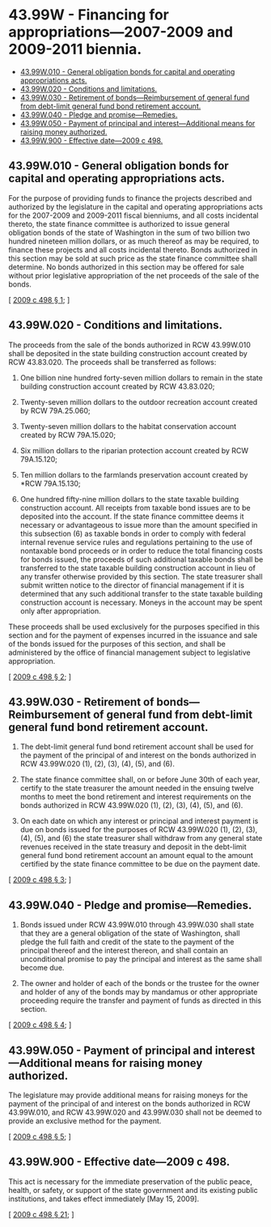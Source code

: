 # 43.99W - Financing for appropriations—2007-2009 and 2009-2011 biennia.
* [43.99W.010 - General obligation bonds for capital and operating appropriations acts.](#4399w010---general-obligation-bonds-for-capital-and-operating-appropriations-acts)
* [43.99W.020 - Conditions and limitations.](#4399w020---conditions-and-limitations)
* [43.99W.030 - Retirement of bonds—Reimbursement of general fund from debt-limit general fund bond retirement account.](#4399w030---retirement-of-bondsreimbursement-of-general-fund-from-debt-limit-general-fund-bond-retirement-account)
* [43.99W.040 - Pledge and promise—Remedies.](#4399w040---pledge-and-promiseremedies)
* [43.99W.050 - Payment of principal and interest—Additional means for raising money authorized.](#4399w050---payment-of-principal-and-interestadditional-means-for-raising-money-authorized)
* [43.99W.900 - Effective date—2009 c 498.](#4399w900---effective-date2009-c-498)
## 43.99W.010 - General obligation bonds for capital and operating appropriations acts.
For the purpose of providing funds to finance the projects described and authorized by the legislature in the capital and operating appropriations acts for the 2007-2009 and 2009-2011 fiscal bienniums, and all costs incidental thereto, the state finance committee is authorized to issue general obligation bonds of the state of Washington in the sum of two billion two hundred nineteen million dollars, or as much thereof as may be required, to finance these projects and all costs incidental thereto. Bonds authorized in this section may be sold at such price as the state finance committee shall determine. No bonds authorized in this section may be offered for sale without prior legislative appropriation of the net proceeds of the sale of the bonds.

\[ [2009 c 498 § 1](https://lawfilesext.leg.wa.gov/biennium/2009-10/Pdf/Bills/Session%20Laws/House/1272-S.SL.pdf?cite=2009%20c%20498%20§%201); \]

## 43.99W.020 - Conditions and limitations.
The proceeds from the sale of the bonds authorized in RCW 43.99W.010 shall be deposited in the state building construction account created by RCW 43.83.020. The proceeds shall be transferred as follows:

1. One billion nine hundred forty-seven million dollars to remain in the state building construction account created by RCW 43.83.020;

2. Twenty-seven million dollars to the outdoor recreation account created by RCW 79A.25.060;

3. Twenty-seven million dollars to the habitat conservation account created by RCW 79A.15.020;

4. Six million dollars to the riparian protection account created by RCW 79A.15.120;

5. Ten million dollars to the farmlands preservation account created by *RCW 79A.15.130;

6. One hundred fifty-nine million dollars to the state taxable building construction account. All receipts from taxable bond issues are to be deposited into the account. If the state finance committee deems it necessary or advantageous to issue more than the amount specified in this subsection (6) as taxable bonds in order to comply with federal internal revenue service rules and regulations pertaining to the use of nontaxable bond proceeds or in order to reduce the total financing costs for bonds issued, the proceeds of such additional taxable bonds shall be transferred to the state taxable building construction account in lieu of any transfer otherwise provided by this section. The state treasurer shall submit written notice to the director of financial management if it is determined that any such additional transfer to the state taxable building construction account is necessary. Moneys in the account may be spent only after appropriation.

These proceeds shall be used exclusively for the purposes specified in this section and for the payment of expenses incurred in the issuance and sale of the bonds issued for the purposes of this section, and shall be administered by the office of financial management subject to legislative appropriation.

\[ [2009 c 498 § 2](https://lawfilesext.leg.wa.gov/biennium/2009-10/Pdf/Bills/Session%20Laws/House/1272-S.SL.pdf?cite=2009%20c%20498%20§%202); \]

## 43.99W.030 - Retirement of bonds—Reimbursement of general fund from debt-limit general fund bond retirement account.
1. The debt-limit general fund bond retirement account shall be used for the payment of the principal of and interest on the bonds authorized in RCW 43.99W.020 (1), (2), (3), (4), (5), and (6).

2. The state finance committee shall, on or before June 30th of each year, certify to the state treasurer the amount needed in the ensuing twelve months to meet the bond retirement and interest requirements on the bonds authorized in RCW 43.99W.020 (1), (2), (3), (4), (5), and (6).

3. On each date on which any interest or principal and interest payment is due on bonds issued for the purposes of RCW 43.99W.020 (1), (2), (3), (4), (5), and (6) the state treasurer shall withdraw from any general state revenues received in the state treasury and deposit in the debt-limit general fund bond retirement account an amount equal to the amount certified by the state finance committee to be due on the payment date.

\[ [2009 c 498 § 3](https://lawfilesext.leg.wa.gov/biennium/2009-10/Pdf/Bills/Session%20Laws/House/1272-S.SL.pdf?cite=2009%20c%20498%20§%203); \]

## 43.99W.040 - Pledge and promise—Remedies.
1. Bonds issued under RCW 43.99W.010 through 43.99W.030 shall state that they are a general obligation of the state of Washington, shall pledge the full faith and credit of the state to the payment of the principal thereof and the interest thereon, and shall contain an unconditional promise to pay the principal and interest as the same shall become due.

2. The owner and holder of each of the bonds or the trustee for the owner and holder of any of the bonds may by mandamus or other appropriate proceeding require the transfer and payment of funds as directed in this section.

\[ [2009 c 498 § 4](https://lawfilesext.leg.wa.gov/biennium/2009-10/Pdf/Bills/Session%20Laws/House/1272-S.SL.pdf?cite=2009%20c%20498%20§%204); \]

## 43.99W.050 - Payment of principal and interest—Additional means for raising money authorized.
The legislature may provide additional means for raising moneys for the payment of the principal of and interest on the bonds authorized in RCW 43.99W.010, and RCW 43.99W.020 and 43.99W.030 shall not be deemed to provide an exclusive method for the payment.

\[ [2009 c 498 § 5](https://lawfilesext.leg.wa.gov/biennium/2009-10/Pdf/Bills/Session%20Laws/House/1272-S.SL.pdf?cite=2009%20c%20498%20§%205); \]

## 43.99W.900 - Effective date—2009 c 498.
This act is necessary for the immediate preservation of the public peace, health, or safety, or support of the state government and its existing public institutions, and takes effect immediately [May 15, 2009].

\[ [2009 c 498 § 21](https://lawfilesext.leg.wa.gov/biennium/2009-10/Pdf/Bills/Session%20Laws/House/1272-S.SL.pdf?cite=2009%20c%20498%20§%2021); \]

